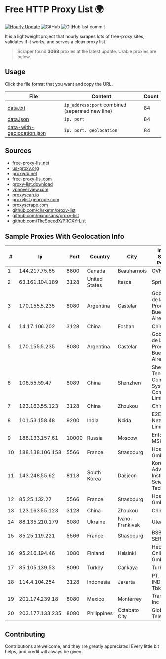 
# Free HTTP Proxy List 🌍

[![Hourly Update](https://github.com/mertguvencli/http-proxy-list/actions/workflows/main.yml/badge.svg?branch=main)](https://github.com/mertguvencli/http-proxy-list/actions/workflows/main.yml)
![GitHub](https://img.shields.io/github/license/mertguvencli/http-proxy-list)
![GitHub last commit](https://img.shields.io/github/last-commit/mertguvencli/http-proxy-list)

It is a lightweight project that hourly scrapes lots of free-proxy sites, validates if it works, and serves a clean proxy list.


> Scraper found **3068** proxies at the latest update. Usable proxies are below.

## Usage

Click the file format that you want and copy the URL.


|File|Content|Count|
|----|-------|-----|
|[data.txt](https://raw.githubusercontent.com/mertguvencli/http-proxy-list/main/proxy-list/data.txt)|`ip_address:port` combined (seperated new line)|84|
|[data.json](https://raw.githubusercontent.com/mertguvencli/http-proxy-list/main/proxy-list/data.json)|`ip, port`|84|
|[data-with-geolocation.json](https://raw.githubusercontent.com/mertguvencli/http-proxy-list/main/proxy-list/data-with-geolocation.json)|`ip, port, geolocation`|84|

## Sources

* [free-proxy-list.net](https://free-proxy-list.net)
* [us-proxy.org](https://www.us-proxy.org)
* [proxydb.net](http://proxydb.net)
* [free-proxy-list.com](https://free-proxy-list.com/?page=&port=&type%5B%5D=http&type%5B%5D=https&up_time=0&search=Search)
* [proxy-list.download](https://www.proxy-list.download/HTTP)
* [vpnoverview.com](https://vpnoverview.com/privacy/anonymous-browsing/free-proxy-servers)
* [proxyscan.io](https://www.proxyscan.io)
* [proxylist.geonode.com](https://proxylist.geonode.com/api/proxy-list?limit=300&page=1&sort_by=lastChecked&sort_type=desc&protocols=http,https)
* [proxyscrape.com](https://api.proxyscrape.com/v2/?request=displayproxies&protocol=http&timeout=10000&country=all&ssl=all&anonymity=all)
* [github.com/clarketm/proxy-list](https://raw.githubusercontent.com/clarketm/proxy-list/master/proxy-list-raw.txt)
* [github.com/monosans/proxy-list](https://raw.githubusercontent.com/monosans/proxy-list/main/proxies/http.txt)
* [github.com/TheSpeedX/PROXY-List](https://raw.githubusercontent.com/TheSpeedX/PROXY-List/master/http.txt)


## Sample Proxies With Geolocation Info

|#|Ip|Port|Country|City|Internet Service Provider|
|-|--|----|-------|----|-------------------------|
|1|144.217.75.65|8800|Canada|Beauharnois|OVH SAS|
|2|63.161.104.189|3128|United States|Itasca|Sprint|
|3|170.155.5.235|8080|Argentina|Castelar|Gobernacion de la Provincia de Buenos Aires|
|4|14.17.106.202|3128|China|Foshan|Chinanet|
|5|170.155.5.235|8080|Argentina|Castelar|Gobernacion de la Provincia de Buenos Aires|
|6|106.55.59.47|8089|China|Shenzhen|Shenzhen Tencent Computer Systems Company Limited|
|7|123.163.55.123|3128|China|Zhoukou|Chinanet|
|8|101.53.158.48|9200|India|Noida|E2E Networks Limited|
|9|188.133.157.61|10000|Russia|Moscow|Enforta-MSK|
|10|188.138.106.158|5566|France|Strasbourg|Host Europe GmbH|
|11|143.248.55.62|8118|South Korea|Daejeon|Korea Advanced Institute of Science and Technology|
|12|85.25.132.27|5566|France|Strasbourg|Host Europe GmbH|
|13|123.163.55.123|3128|China|Zhoukou|Chinanet|
|14|88.135.210.179|8080|Ukraine|Ivano-Frankivsk|Uteam LTD|
|15|85.25.119.221|5566|France|Strasbourg|BSB-SERVICE|
|16|95.216.194.46|1080|Finland|Helsinki|Hetzner Online GmbH|
|17|85.105.139.53|8090|Turkey|Cankaya|TurkTelecom|
|18|114.4.104.254|3128|Indonesia|Jakarta|PT. INDOSAT Tbk|
|19|201.174.239.18|8080|Mexico|Monterrey|Transtelco Inc|
|20|203.177.133.235|8080|Philippines|Cotabato City|Globe Telecom|



## Contributing

Contributions are welcome, and they are greatly appreciated! Every
little bit helps, and credit will always be given.


